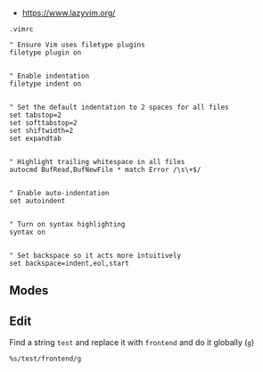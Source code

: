 - https://www.lazyvim.org/

 `.vimrc`

```
" Ensure Vim uses filetype plugins
filetype plugin on


" Enable indentation
filetype indent on


" Set the default indentation to 2 spaces for all files
set tabstop=2
set softtabstop=2
set shiftwidth=2
set expandtab


" Highlight trailing whitespace in all files
autocmd BufRead,BufNewFile * match Error /\s\+$/


" Enable auto-indentation
set autoindent


" Turn on syntax highlighting
syntax on


" Set backspace so it acts more intuitively
set backspace=indent,eol,start
```
## Modes



## Edit

Find a string `test` and replace it with `frontend` and do it globally (`g`)

`%s/test/frontend/g` 
